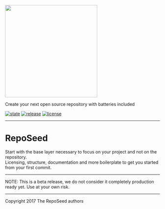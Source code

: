 <img src="https://github.com/okkur/reposeed/blob/master/docs/img/logo.svg" width="300">

Create your next open source repository with batteries included

[![state](https://img.shields.io/badge/state-beta-blue.svg)]() [![release](https://img.shields.io/github/release/okkur/reposeed.svg)](https://github.com/okkur/reposeed/releases) [![license](https://img.shields.io/github/license/okkur/reposeed.svg)](LICENSE) 

----

# RepoSeed
Start with the base layer necessary to focus on your project and not on the repository.  
Licensing, structure, documentation and more boilerplate to get you started from your first commit.


---

NOTE: This is a beta release, we do not consider it completely production ready yet. Use at your own risk.


----

Copyright 2017 The RepoSeed authors

